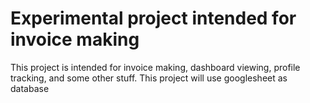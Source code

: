 # Experimental project intended for invoice making

This project is intended for invoice making, dashboard viewing, profile tracking, and some other stuff. This project will use googlesheet as database

